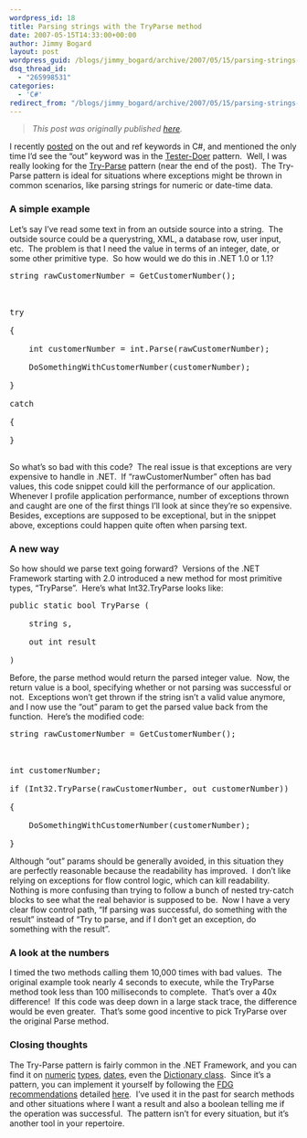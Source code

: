 ```yaml
---
wordpress_id: 18
title: Parsing strings with the TryParse method
date: 2007-05-15T14:33:00+00:00
author: Jimmy Bogard
layout: post
wordpress_guid: /blogs/jimmy_bogard/archive/2007/05/15/parsing-strings-with-the-tryparse-method.aspx
dsq_thread_id:
  - "265998531"
categories:
  - 'C#'
redirect_from: "/blogs/jimmy_bogard/archive/2007/05/15/parsing-strings-with-the-tryparse-method.aspx/"
---
```

> _This post was originally published [here](http://grabbagoft.blogspot.com/2007/06/parsing-strings-with-tryparse-method.html)._

I recently [posted](http://www.lostechies.com/blogs/jimmy_bogard/archive/2007/05/11/pop-quiz-on-ref-and-out-parameters-in-c.aspx) on the out and ref keywords in C#, and mentioned the only time I&#8217;d see the &#8220;out&#8221; keyword was in the [Tester-Doer](http://msdn2.microsoft.com/en-us/library/ms229009.aspx)&nbsp;pattern.&nbsp; Well, I was really looking for the [Try-Parse](http://blogs.msdn.com/kcwalina/archive/2005/03/16/396787.aspx) pattern (near the end of the post).&nbsp; The Try-Parse pattern is ideal for situations where exceptions might be thrown in common scenarios, like parsing strings for numeric or date-time data.

### A simple example

Let&#8217;s say I&#8217;ve read some text in from an outside source into a string.&nbsp; The outside source could be a querystring, XML, a database row, user input, etc.&nbsp; The problem is that I need the value in terms of an integer, date, or some other primitive type.&nbsp; So how would we do this&nbsp;in .NET 1.0 or 1.1?

<div class="CodeFormatContainer">
  <pre><span class="kwrd">string</span> rawCustomerNumber = GetCustomerNumber();<br />
<br />
<span class="kwrd">try</span><br />
{<br />
&nbsp;&nbsp;&nbsp;&nbsp;<span class="kwrd">int</span> customerNumber = <span class="kwrd">int</span>.Parse(rawCustomerNumber);<br />
&nbsp;&nbsp;&nbsp;&nbsp;DoSomethingWithCustomerNumber(customerNumber);<br />
}<br />
<span class="kwrd">catch</span><br />
{<br />
}<br />
</pre>
</div>

So what&#8217;s so bad with this code?&nbsp; The real issue is that exceptions are very expensive to handle in .NET.&nbsp; If &#8220;rawCustomerNumber&#8221; often has bad values, this code snippet could kill the performance of our application.&nbsp; Whenever I profile application performance, number of exceptions thrown and caught&nbsp;are one of the first things I&#8217;ll look at since they&#8217;re so expensive.&nbsp; Besides, exceptions are supposed to be exceptional, but in the snippet above, exceptions could happen quite often when parsing text.

### A new way

So how should we parse text going forward?&nbsp; Versions of the .NET Framework starting with 2.0 introduced a new method for most primitive types, &#8220;TryParse&#8221;.&nbsp;&nbsp;Here&#8217;s what&nbsp;Int32.TryParse looks like:&nbsp;

<div class="CodeFormatContainer">
  <pre><span class="kwrd">public</span> <span class="kwrd">static</span> <span class="kwrd">bool</span> TryParse (<br />
&nbsp;&nbsp;&nbsp;&nbsp;<span class="kwrd">string</span> s,<br />
&nbsp;&nbsp;&nbsp;&nbsp;<span class="kwrd">out</span> <span class="kwrd">int</span> result<br />
)</pre>
</div>



Before, the parse method would return the parsed integer value.&nbsp; Now, the return value is a bool, specifying whether or not parsing was successful or not.&nbsp; Exceptions won&#8217;t get thrown if the string isn&#8217;t a valid value anymore, and I now&nbsp;use the &#8220;out&#8221; param to get the parsed value back from the function.&nbsp; Here&#8217;s the modified code:

<div class="CodeFormatContainer">
  <pre><span class="kwrd">string</span> rawCustomerNumber = GetCustomerNumber();<br />
<br />
<span class="kwrd">int</span> customerNumber;<br />
<span class="kwrd">if</span> (Int32.TryParse(rawCustomerNumber, <span class="kwrd">out</span> customerNumber))<br />
{<br />
&nbsp;&nbsp;&nbsp;&nbsp;DoSomethingWithCustomerNumber(customerNumber);<br />
}</pre>
</div>



Although &#8220;out&#8221; params should be generally avoided, in this situation they are perfectly reasonable because the readability has improved.&nbsp; I don&#8217;t like relying on exceptions for flow control logic, which can kill readability.&nbsp; Nothing is more confusing than trying to follow a bunch of nested&nbsp;try-catch blocks to see what the real behavior is supposed to be.&nbsp; Now I have a very clear flow control path, &#8220;If parsing was successful, do something with the result&#8221; instead of &#8220;Try to parse, and if I don&#8217;t get an exception, do something with the result&#8221;.

### A look at the numbers

I timed the two methods calling them 10,000 times with bad values.&nbsp; The original example took nearly 4 seconds to execute, while the TryParse method took less than 100 milliseconds to complete.&nbsp; That&#8217;s over a 40x difference!&nbsp; If this code was deep down in a large stack trace, the difference would be even greater.&nbsp; That&#8217;s some good incentive to pick TryParse over the original Parse method.

### Closing thoughts

The Try-Parse pattern is fairly common in the .NET Framework, and you can find it on [numeric](http://msdn2.microsoft.com/en-us/library/system.int32.tryparse.aspx) [types](http://msdn2.microsoft.com/en-us/library/system.double.tryparse.aspx), [dates](http://msdn2.microsoft.com/en-us/library/system.datetime.tryparse.aspx), even the [Dictionary class](http://msdn2.microsoft.com/en-us/library/zkw5c9ak.aspx).&nbsp; Since it&#8217;s a pattern, you can implement it yourself by following the [FDG recommendations](http://www.amazon.com/Framework-Design-Guidelines-Conventions-Development/dp/0321246756/)&nbsp;detailed [here](http://blogs.msdn.com/kcwalina/archive/2005/03/16/396787.aspx).&nbsp; I&#8217;ve used it in the past for search methods and other situations where I want a result and also a boolean telling me if the operation was successful.&nbsp; The pattern isn&#8217;t for every situation, but it&#8217;s another tool in your repertoire.
